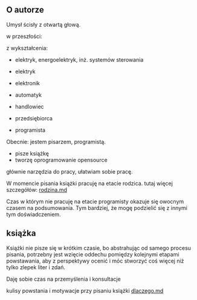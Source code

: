 ## O autorze

Umysł ścisły z otwartą głową.

w przeszłości:

z wykształcenia:
+ elektryk, energoelektryk, inż. systemów sterowania 

+ elektryk
+ elektronik
+ automatyk
+ handlowiec
+ przedsiębiorca
+ programista
 

Obecnie:
jestem pisarzem, programistą.

+ pisze książkę
+ tworzę oprogramowanie opensource

głównie narzędzia do pracy,
ułatwiam sobie pracę.



W momencie pisania książki pracuję na etacie rodzica.
tutaj więcej szczegółów: [rodzina.md](../4/rodzina.md)

Czas w którym nie pracuję na etacie programisty okazuje się owocnym czasem
na podsumowania.
Tym bardziej, że mogę podzielić się z innymi tym doświadczeniem.


## książka
Książki nie pisze się w krótkim czasie, bo abstrahując od samego procesu pisania,
potrzebny jest wzięcie oddechu pomiędzy kolejnymi etapami powstawania,
aby z perspektywy ocenić  i móc stworzyć coś więcej niż tylko zlepek liter i zdań.

Daję sobie czas na przemyślenia i konsultacje

kulisy powstania i motywacje przy pisaniu książki
[dlaczego.md](../1/dlaczego.md)



